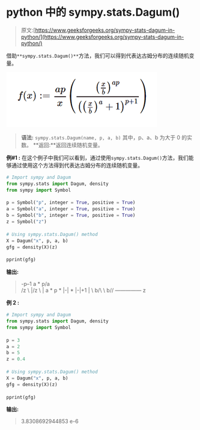 # python 中的 sympy.stats.Dagum()

> 原文:[https://www.geeksforgeeks.org/sympy-stats-dagum-in-python/](https://www.geeksforgeeks.org/sympy-stats-dagum-in-python/)

借助`**sympy.stats.Dagum()**`方法，我们可以得到代表达古姆分布的连续随机变量。

![](img/23248a041f0c5918f83839106b1b65dd.png)

> **语法:** `sympy.stats.Dagum(name, p, a, b)`
> 其中，p、a、b 为大于 0 的实数。
> **返回:**返回连续随机变量。

**例#1 :**
在这个例子中我们可以看到，通过使用`sympy.stats.Dagum()`方法，我们能够通过使用这个方法得到代表达古姆分布的连续随机变量。

```py
# Import sympy and Dagum
from sympy.stats import Dagum, density
from sympy import Symbol

p = Symbol("p", integer = True, positive = True)
a = Symbol("a", integer = True, positive = True)
b = Symbol("b", integer = True, positive = True)
z = Symbol("z")

# Using sympy.stats.Dagum() method
X = Dagum("x", p, a, b)
gfg = density(X)(z)

pprint(gfg)
```

**输出:**

> -p–1
> a * p/a \
> /z \ |/z \ |
> a * p * |-| * |-|+1 |
> \ b/\ \ b//
> —————
> z

**例 2 :**

```py
# Import sympy and Dagum
from sympy.stats import Dagum, density
from sympy import Symbol

p = 3
a = 2
b = 5
z = 0.4

# Using sympy.stats.Dagum() method
X = Dagum("x", p, a, b)
gfg = density(X)(z)

pprint(gfg)
```

**输出:**

> 3.8308692944853 e-6